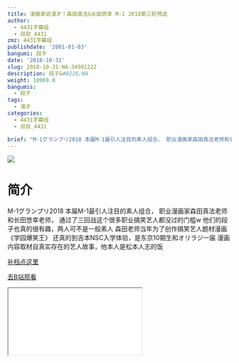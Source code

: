 ```yaml
---
title: 漫画家说漫才！森田真法&长田悠幸 M-1 2018第三轮预选
author:
  - 4431字幕组
  - 叔叔_4431
zmz: 4431字幕组
publishdate: '2001-01-03'
bangumi: 段子
date: '2018-10-31'
slug: 2018-10-31-NA-34981222
description: 段子&#8226;NA
weight: 18969.0
bangumis:
  - 段子
tags:
  - 漫才
categories:
  - 4431字幕组
  - 叔叔_4431

brief: "M-1グランプリ2018 本届M-1最引人注目的素人组合， 职业漫画家森田真法老师和长田悠幸老师， 通过了三回战这个很多职业搞笑艺人都没过的门槛w 他们的段子也真的很有趣，两人可不是一般素人 森田老师当年为了创作搞笑艺人题材漫画《学园爆笑王》 还真的到吉本NSC入学体验，是东京10期生和オリラジ一届 漫画内容取材自真实存在的艺人故事，他本人是松本人志的饭"
---
```

![](https://i.imgur.com/ozBhrbm.jpg)
# 简介  
M-1グランプリ2018
本届M-1最引人注目的素人组合，
职业漫画家森田真法老师和长田悠幸老师，
通过了三回战这个很多职业搞笑艺人都没过的门槛w
他们的段子也真的很有趣，两人可不是一般素人
森田老师当年为了创作搞笑艺人题材漫画《学园爆笑王》
还真的到吉本NSC入学体验，是东京10期生和オリラジ一届
漫画内容取材自真实存在的艺人故事，他本人是松本人志的饭  

[补档点这里](/lost_found/190226-NA-m1/)

[去B站观看](https://www.bilibili.com/video/av34981222/)
<div class ="resp-container"><iframe class="testiframe" src="//player.bilibili.com/player.html?aid=34981222"", scrolling="no", allowfullscreen="true" > </iframe></div> 

